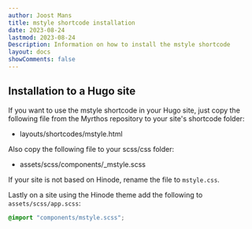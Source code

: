 ```yaml
---
author: Joost Mans
title: mstyle shortcode installation
date: 2023-08-24
lastmod: 2023-08-24
Description: Information on how to install the mstyle shortcode
layout: docs
showComments: false
---
```

<!-- cSpell:ignore Joost mstyle shortcode shortcodes lastmod Myrthos Hinode -->
## Installation to a Hugo site

If you want to use the mstyle shortcode in your Hugo site, just copy the following file from the Myrthos repository to your site's shortcode folder:

- layouts/shortcodes/mstyle.html

Also copy the following file to your scss/css folder:

- assets/scss/components/_mstyle.scss

If your site is not based on Hinode, rename the file to `mstyle.css`.

Lastly on a site using the Hinode theme add the following to `assets/scss/app.scss`:

```scss
@import "components/mstyle.scss";
```
